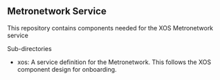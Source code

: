 ## Metronetwork Service

This repository contains components needed for the XOS Metronetwork service

Sub-directories

* xos: A service definition for the Metronetwork. This follows the XOS component design for onboarding.
